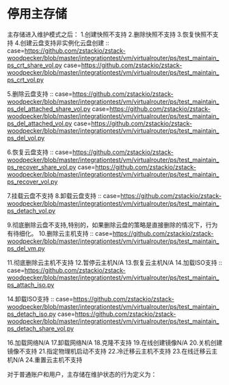 # 停用主存储


主存储进入维护模式之后：
1.创建快照不支持
2.删除快照不支持
3.恢复快照不支持
4.创建云盘支持非实例化云盘创建
::
    case=https://github.com/zstackio/zstack-woodpecker/blob/master/integrationtest/vm/virtualrouter/ps/test_maintain_ps_crt_share_vol.py
    case=https://github.com/zstackio/zstack-woodpecker/blob/master/integrationtest/vm/virtualrouter/ps/test_maintain_ps_crt_vol.py

5.删除云盘支持
::
    case=https://github.com/zstackio/zstack-woodpecker/blob/master/integrationtest/vm/virtualrouter/ps/test_maintain_ps_del_attached_share_vol.py
    case=https://github.com/zstackio/zstack-woodpecker/blob/master/integrationtest/vm/virtualrouter/ps/test_maintain_ps_del_attached_vol.py
    case=https://github.com/zstackio/zstack-woodpecker/blob/master/integrationtest/vm/virtualrouter/ps/test_maintain_ps_del_vol.py

6.恢复云盘支持
::
    case=https://github.com/zstackio/zstack-woodpecker/blob/master/integrationtest/vm/virtualrouter/ps/test_maintain_ps_recover_share_vol.py
    case=https://github.com/zstackio/zstack-woodpecker/blob/master/integrationtest/vm/virtualrouter/ps/test_maintain_ps_recover_vol.py

7.挂载云盘不支持
8.卸载云盘支持
::
    case=https://github.com/zstackio/zstack-woodpecker/blob/master/integrationtest/vm/virtualrouter/ps/test_maintain_ps_detach_vol.py

9.彻底删除云盘不支持,特别的，如果删除云盘的策略是直接删除的情况下，行为有待细化。
10.删除云主机支持
::
    case=https://github.com/zstackio/zstack-woodpecker/blob/master/integrationtest/vm/virtualrouter/ps/test_maintain_ps_del_vm.py

11.彻底删除云主机不支持
12.暂停云主机N/A
13.恢复云主机N/A
14.加载ISO支持
::
    case=https://github.com/zstackio/zstack-woodpecker/blob/master/integrationtest/vm/virtualrouter/ps/test_maintain_ps_attach_iso.py

14.卸载ISO支持
::
    case=https://github.com/zstackio/zstack-woodpecker/blob/master/integrationtest/vm/virtualrouter/ps/test_maintain_ps_detach_iso.py
    case=https://github.com/zstackio/zstack-woodpecker/blob/master/integrationtest/vm/virtualrouter/ps/test_maintain_ps_detach_share_vol.py

16.加载网络N/A
17.卸载网络N/A
18.克隆不支持
19.在线创建镜像N/A
20.关机创建镜像不支持
21.指定物理机启动不支持
22.冷迁移云主机不支持
23.在线迁移云主机N/A
24.重置云主机不支持


对于普通账户和用户，主存储在维护状态的行为定义为：

